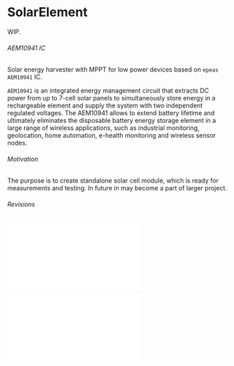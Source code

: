 # SolarElement
WIP.

###### AEM10941 IC
Solar energy harvester with MPPT for low power devices based on `epeas`
`AEM10941` IC.

`AEM10941` is an integrated energy management circuit that extracts DC power
from up to 7-cell solar panels to simultaneously store energy in a
rechargeable element and supply the system with two independent regulated
voltages. The AEM10941 allows to extend battery lifetime and ultimately
eliminates the disposable battery energy storage element in a large range of
wireless applications, such as industrial monitoring, geolocation, home
automation, e-health monitoring and wireless sensor nodes.

###### Motivation
The purpose is to create standalone solar cell module, which is 
ready for measurements and testing. In future in may become a part of larger
project.

###### Revisions
![Revision 0.0.1](hardware/rev_0_0_1/README.md)

![Revision 0.0.2](hardware/rev_0_0_2/README.md)
